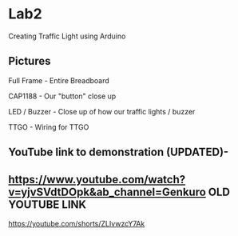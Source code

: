 # Lab2
Creating Traffic Light using Arduino

Pictures
----
Full Frame - Entire Breadboard

CAP1188 - Our "button" close up

LED / Buzzer - Close up of how our traffic lights / buzzer

TTGO - Wiring for TTGO

YouTube link to demonstration (UPDATED)-
----
https://www.youtube.com/watch?v=yjvSVdtDOpk&ab_channel=Genkuro
OLD YOUTUBE LINK
--------
https://youtube.com/shorts/ZLIvwzcY7Ak



